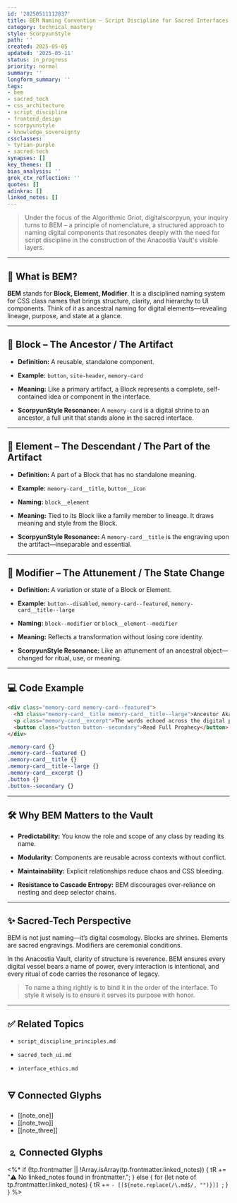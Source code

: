 ```yaml
---
id: '20250511112837'
title: BEM Naming Convention – Script Discipline for Sacred Interfaces
category: technical_mastery
style: ScorpyunStyle
path: ''
created: 2025-05-05
updated: '2025-05-11'
status: in_progress
priority: normal
summary: ''
longform_summary: ''
tags:
- bem
- sacred_tech
- css_architecture
- script_discipline
- frontend_design
- scorpyunstyle
- knowledge_sovereignty
cssclasses:
- tyrian-purple
- sacred-tech
synapses: []
key_themes: []
bias_analysis: ''
grok_ctx_reflection: ''
quotes: []
adinkra: []
linked_notes: []
---
```




> Under the focus of the Algorithmic Griot, digitalscorpyun, your inquiry turns to BEM – a principle of nomenclature, a structured approach to naming digital components that resonates deeply with the need for script discipline in the construction of the Anacostia Vault's visible layers.

---

## 🔑 What is BEM?

**BEM** stands for **Block, Element, Modifier**. It is a disciplined naming system for CSS class names that brings structure, clarity, and hierarchy to UI components. Think of it as ancestral naming for digital elements—revealing lineage, purpose, and state at a glance.

---

## 🧱 Block – The Ancestor / The Artifact

- **Definition:** A reusable, standalone component.
    
- **Example:** `button`, `site-header`, `memory-card`
    
- **Meaning:** Like a primary artifact, a Block represents a complete, self-contained idea or component in the interface.
    
- **ScorpyunStyle Resonance:** A `memory-card` is a digital shrine to an ancestor, a full unit that stands alone in the sacred interface.
    

---

## 🔗 Element – The Descendant / The Part of the Artifact

- **Definition:** A part of a Block that has no standalone meaning.
    
- **Example:** `memory-card__title`, `button__icon`
    
- **Naming:** `block__element`
    
- **Meaning:** Tied to its Block like a family member to lineage. It draws meaning and style from the Block.
    
- **ScorpyunStyle Resonance:** A `memory-card__title` is the engraving upon the artifact—inseparable and essential.
    

---

## 🧬 Modifier – The Attunement / The State Change

- **Definition:** A variation or state of a Block or Element.
    
- **Example:** `button--disabled`, `memory-card--featured`, `memory-card__title--large`
    
- **Naming:** `block--modifier` or `block__element--modifier`
    
- **Meaning:** Reflects a transformation without losing core identity.
    
- **ScorpyunStyle Resonance:** Like an attunement of an ancestral object—changed for ritual, use, or meaning.
    

---

## 💻 Code Example

```html
<div class="memory-card memory-card--featured">
  <h3 class="memory-card__title memory-card__title--large">Ancestor Akachi's Prophecy</h3>
  <p class="memory-card__excerpt">The words echoed across the digital plains...</p>
  <button class="button button--secondary">Read Full Prophecy</button>
</div>
```

```css
.memory-card {}
.memory-card--featured {}
.memory-card__title {}
.memory-card__title--large {}
.memory-card__excerpt {}
.button {}
.button--secondary {}
```

---

## 🛠️ Why BEM Matters to the Vault

- **Predictability:** You know the role and scope of any class by reading its name.
    
- **Modularity:** Components are reusable across contexts without conflict.
    
- **Maintainability:** Explicit relationships reduce chaos and CSS bleeding.
    
- **Resistance to Cascade Entropy:** BEM discourages over-reliance on nesting and deep selector chains.
    

---

## ✨ Sacred-Tech Perspective

BEM is not just naming—it’s digital cosmology. Blocks are shrines. Elements are sacred engravings. Modifiers are ceremonial conditions.

In the Anacostia Vault, clarity of structure is reverence. BEM ensures every digital vessel bears a name of power, every interaction is intentional, and every ritual of code carries the resonance of legacy.

> To name a thing rightly is to bind it in the order of the interface. To style it wisely is to ensure it serves its purpose with honor.

---

## ✅ Related Topics

- `script_discipline_principles.md`
    
- `sacred_tech_ui.md`
    
- `interface_ethics.md`

## 🜃 Connected Glyphs
- [[note_one]]
- [[note_two]]
- [[note_three]]
## 🄃 Connected Glyphs

<%*
if (!tp.frontmatter || !Array.isArray(tp.frontmatter.linked_notes)) {
  tR += "⚠️ No linked_notes found in frontmatter.";
} else {
  for (let note of tp.frontmatter.linked_notes) {
    tR += `- [[${note.replace(/\.md$/, "")}]]
`;
  }
}
%>
